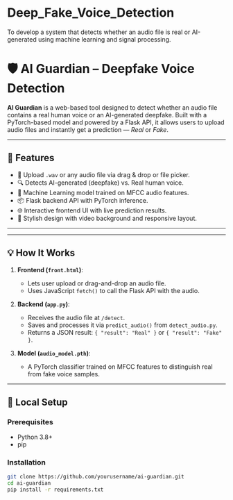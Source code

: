 # Deep_Fake_Voice_Detection
To develop a system that detects whether an audio file is real or AI-generated using machine learning and signal processing.


# 🛡️ AI Guardian – Deepfake Voice Detection

**AI Guardian** is a web-based tool designed to detect whether an audio file contains a real human voice or an AI-generated deepfake. Built with a PyTorch-based model and powered by a Flask API, it allows users to upload audio files and instantly get a prediction — *Real* or *Fake*.


---

## 🚀 Features

- 🎤 Upload `.wav` or any audio file via drag & drop or file picker.
- 🔍 Detects AI-generated (deepfake) vs. Real human voice.
- 🧠 Machine Learning model trained on MFCC audio features.
- 📦 Flask backend API with PyTorch inference.
- 🌐 Interactive frontend UI with live prediction results.
- 🎨 Stylish design with video background and responsive layout.

---


---

## 💡 How It Works

1. **Frontend (`front.html`)**:
   - Lets user upload or drag-and-drop an audio file.
   - Uses JavaScript `fetch()` to call the Flask API with the audio.

2. **Backend (`app.py`)**:
   - Receives the audio file at `/detect`.
   - Saves and processes it via `predict_audio()` from `detect_audio.py`.
   - Returns a JSON result: `{ "result": "Real" }` or `{ "result": "Fake" }`.

3. **Model (`audio_model.pth`)**:
   - A PyTorch classifier trained on MFCC features to distinguish real from fake voice samples.

---

## 🧪 Local Setup

### Prerequisites

- Python 3.8+
- pip

### Installation

```bash
git clone https://github.com/yourusername/ai-guardian.git
cd ai-guardian
pip install -r requirements.txt
